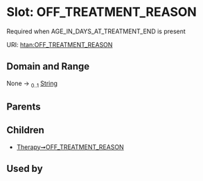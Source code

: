
# Slot: OFF_TREATMENT_REASON

Required when AGE_IN_DAYS_AT_TREATMENT_END is present

URI: [htan:OFF_TREATMENT_REASON](https://w3id.org/htan/OFF_TREATMENT_REASON)


## Domain and Range

None &#8594;  <sub>0..1</sub> [String](types/String.md)

## Parents


## Children

 *  [Therapy➞OFF_TREATMENT_REASON](Therapy_OFF_TREATMENT_REASON.md)

## Used by

